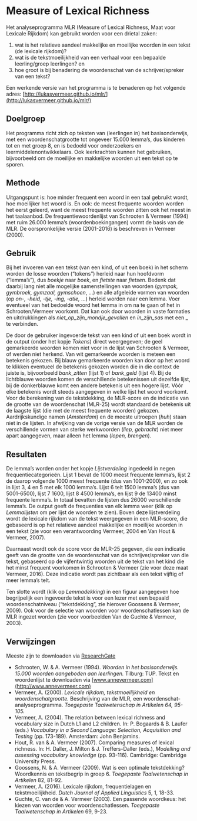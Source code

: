 # Measure of Lexical Richness

Het analyseprogramma MLR (Measure of Lexical Richness, Maat voor Lexicale Rijkdom) kan gebruikt worden voor een drietal zaken:

1. wat is het relatieve aandeel makkelijke en moeilijke woorden in een tekst (de lexicale rijkdom)?
2. wat is de tekstmoeilijkheid van een verhaal voor een bepaalde leerling/groep leerlingen? en
3. hoe groot is bij benadering de woordenschat van de schrijver/spreker van een tekst?

Een werkende versie van het programma is te benaderen op het volgende adres: [http://lukasvermeer.github.io/mlr/](http://lukasvermeer.github.io/mlr/)

## Doelgroep

Het programma richt zich op teksten van (leerlingen in) het basisonderwijs, met een woordenschatgrootte tot ongeveer 15.000 lemma’s, dus kinderen tot en met groep 8, en is bedoeld voor onderzoekers en leermiddelenontwikkelaars. Ook leerkrachten kunnen het gebruiken, bijvoorbeeld om de moeilijke en makkelijke woorden uit een tekst op te sporen.

## Methode

Uitgangspunt is: hoe minder frequent een woord in een taal gebruikt wordt, hoe moeilijker het woord is. En ook: de meest frequente woorden worden het eerst geleerd, want de meest frequente woorden zitten ook het meest in het taalaanbod. De frequentiewoordenlijst van Schrooten & Vermeer (1994) met ruim 26.000 lemma’s (woordenboekingangen) vormt de basis van de MLR. De oorspronkelijke versie (2001-2016) is beschreven in Vermeer (2000).

## Gebruik

Bij het invoeren van een tekst (van een kind, of uit een boek) in het scherm worden de losse woorden (“tokens”) herleid naar hun hoofdvorm (“lemma’s”), dus *boekje* naar *boek*, en *fietste* naar *fietsen*. Bedenk dat daarbij lang niet alle mogelijke samenstellingen van woorden (*gympak, gymbroek, gymzaal, gymschoen*, …) en alle afgeleide vormen van woorden (op *on-, -heid, -tje, -ing, -atie,* …) herleid worden naar een lemma. Voer eventueel van het bedoelde woord het lemma in om na te gaan of het in Schrooten/Vermeer voorkomt. Dat kan ook door woorden in vaste formaties en uitdrukkingen als *niet_op_zijn_mondje_gevallen* en *in_zijn_sas* met een _ te verbinden. 

De door de gebruiker ingevoerde tekst van een kind of uit een boek wordt in de output (onder het kopje *Tokens*) direct weergegeven; de geel gemarkeerde woorden komen niet voor in de lijst van Schrooten & Vermeer, of werden niet herkend. Van wit gemarkeerde woorden is meteen een betekenis gekozen. Bij blauw gemarkeerde woorden kan door op het woord te klikken eventueel de betekenis gekozen worden die in die context de juiste is, bijvoorbeeld *bank_zitten* (lijst 1) of *bank_geld* (lijst 4). Bij de lichtblauwe woorden komen de verschillende betekenissen uit dezelfde lijst, bij de donkerblauwe komt een andere betekenis uit een hogere lijst. Vóór elke betekenis wordt steeds aangegeven in welke lijst het woord voorkomt. Voor de berekening van de tekstdekking, de MLR-score en de indicatie van de grootte van de woordenschat (MLR-25) wordt standaard de betekenis uit de laagste lijst (die met de meest frequente woorden) gekozen. Aardrijkskundige namen (*Amsterdam*) en de meeste uitroepen (*huh*) staan niet in de lijsten. In afwijking van de vorige versie van de MLR worden de verschillende vormen van sterke werkwoorden (*liep, gebracht*) niet meer apart aangegeven, maar alleen het lemma (*lopen, brengen*).

## Resultaten

De lemma’s worden onder het kopje *Lijstverdeling* ingedeeld in negen frequentiecategorieën. Lijst 1 bevat de 1000 meest frequente lemma’s, lijst 2 de daarop volgende 1000 meest frequente (dus van 1001-2000), en zo ook in lijst 3, 4 en 5 met elk 1000 lemma’s. Lijst 6 telt 1500 lemma’s (dus van 5001-6500), lijst 7 1600, lijst 8 4500 lemma’s, en lijst 9 de 13400 minst frequente lemma’s. In totaal bevatten de lijsten dus 26000 verschillende lemma’s. De output geeft de frequenties van elk lemma weer (klik op *Lemmalijsten* om per lijst de woorden te zien). Boven deze lijstverdeling  wordt de lexicale rijkdom van de tekst weergegeven in een MLR-score, die gebaseerd is op het relatieve aandeel makkelijke en moeilijke woorden in een tekst (zie voor een verantwoording Vermeer, 2004 en Van Hout & Vermeer, 2007).

Daarnaast wordt ook de score voor de MLR-25 gegeven, die een indicatie geeft van de grootte van de woordenschat van de schrijver/spreker van die tekst, gebaseerd op de vijfentwintig woorden uit de tekst van het kind die het minst frequent voorkomen in Schrooten & Vermeer (zie voor deze maat Vermeer, 2016). Deze indicatie wordt pas zichtbaar als een tekst vijftig of meer lemma’s telt. 

Ten slotte wordt (klik op *Lemmadekking*) in een figuur aangegeven hoe begrijpelijk een ingevoerde tekst is voor een lezer met een bepaald woordenschatniveau (“tekstdekking”, zie hierover Goossens & Vermeer, 2009). Ook voor de selectie van woorden voor woordenschatlessen kan de MLR ingezet worden (zie voor voorbeelden Van de Guchte & Vermeer, 2003).

## Verwijzingen

Meeste zijn te downloaden via [ResearchGate](https://www.researchgate.net/profile/Anne_Vermeer)

- Schrooten, W. & A. Vermeer (1994). *Woorden in het basisonderwijs. 15.000 woorden aangeboden aan leerlingen.* Tilburg: TUP. Tekst en woordenlijst te downloaden via [www.annevermeer.com](http://www.annevermeer.com)
- Vermeer, A. (2000). *Lexicale rijkdom, tekstmoeilijkheid en woordenschatgrootte.* Beschrijving van de MLR, een woordenschat-analyseprogramma. *Toegepaste Taalwetenschap in Artikelen 64, 95-105.* 
- Vermeer, A. (2004). The relation between lexical richness and vocabulary size in Dutch L1 and L2 children. In: P. Bogaards & B. Laufer (eds.) *Vocabulary in a Second Language: Selection, Acquisition and Testing* (pp. 173-189). Amsterdam: John Benjamins.
- Hout, R. van & A. Vermeer (2007). Comparing measures of lexical richness. In: H. Daller, J. Milton & J. Treffers-Daller (eds.), *Modelling and assessing vocabulary knowledge* (pp. 93-116). Cambridge: Cambridge University Press.
- Goossens, N. & A. Vermeer (2009). Wat is een optimale tekstdekking? Woordkennis en tekstbegrip in groep 6. *Toegepaste Taalwetenschap in Artikelen* 82, 81-92.
- Vermeer, A. (2016). Lexicale rijkdom, frequentielagen en tekstmoeilijkheid. *Dutch Journal of Applied Linguistics* 5, 1, 18-33.
- Guchte, C. van de & A. Vermeer (2003). Een passende woordkeus: het kiezen van woorden voor woordenschatlessen. *Toegepaste Taalwetenschap in Artikelen* 69, 9-23. 

